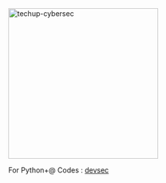 <img src="https://statics.goorm.io/ktcloud-techup/landing/assets/course/cybersecurity/techup_detail_pc_cybersecurity.png" width="300" height="300" alt="techup-cybersec"/>

For Python+@ Codes : [devsec](https://github.com/0teklee/devsec)